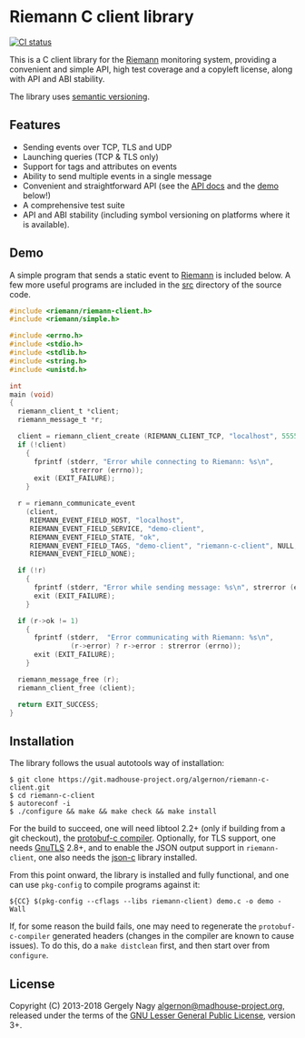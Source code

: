Riemann C client library
========================

[![CI status](https://ci.madhouse-project.org/api/badges/algernon/riemann-c-client/status.svg?branch=master)](https://ci.madhouse-project.org/algernon/riemann-c-client)

This is a C client library for the [Riemann][riemann] monitoring
system, providing a convenient and simple API, high test coverage and
a copyleft license, along with API and ABI stability.

 [riemann]: http://riemann.io/

The library uses [semantic versioning][semver].

 [semver]: http://semver.org/

Features
--------

 * Sending events over TCP, TLS and UDP
 * Launching queries (TCP & TLS only)
 * Support for tags and attributes on events
 * Ability to send multiple events in a single message
 * Convenient and straightforward API (see the [API docs][api-docs]
   and the [demo](#demo) below!)
 * A comprehensive test suite
 * API and ABI stability (including symbol versioning on platforms
   where it is available).

 [api-docs]: docs/API.md#readme

Demo
----

A simple program that sends a static event to [Riemann][riemann] is
included below. A few more useful programs are included in the
[src][src] directory of the source code.

 [src]: src/

```c
#include <riemann/riemann-client.h>
#include <riemann/simple.h>

#include <errno.h>
#include <stdio.h>
#include <stdlib.h>
#include <string.h>
#include <unistd.h>

int
main (void)
{
  riemann_client_t *client;
  riemann_message_t *r;

  client = riemann_client_create (RIEMANN_CLIENT_TCP, "localhost", 5555);
  if (!client)
    {
      fprintf (stderr, "Error while connecting to Riemann: %s\n",
               strerror (errno));
      exit (EXIT_FAILURE);
    }

  r = riemann_communicate_event
    (client,
     RIEMANN_EVENT_FIELD_HOST, "localhost",
     RIEMANN_EVENT_FIELD_SERVICE, "demo-client",
     RIEMANN_EVENT_FIELD_STATE, "ok",
     RIEMANN_EVENT_FIELD_TAGS, "demo-client", "riemann-c-client", NULL,
     RIEMANN_EVENT_FIELD_NONE);

  if (!r)
    {
      fprintf (stderr, "Error while sending message: %s\n", strerror (errno));
      exit (EXIT_FAILURE);
    }

  if (r->ok != 1)
    {
      fprintf (stderr,  "Error communicating with Riemann: %s\n",
               (r->error) ? r->error : strerror (errno));
      exit (EXIT_FAILURE);
    }

  riemann_message_free (r);
  riemann_client_free (client);

  return EXIT_SUCCESS;
}
```

Installation
------------

The library follows the usual autotools way of installation:

    $ git clone https://git.madhouse-project.org/algernon/riemann-c-client.git
    $ cd riemann-c-client
    $ autoreconf -i
    $ ./configure && make && make check && make install

For the build to succeed, one will need libtool 2.2+ (only if building
from a git checkout), the [protobuf-c compiler][protoc]. Optionally,
for TLS support, one needs [GnuTLS][gnutls] 2.8+, and to enable the
JSON output support in `riemann-client`, one also needs the
[json-c][json-c] library installed.

 [protoc]: http://protobuf-c.googlecode.com
 [gnutls]: http://www.gnutls.org/
 [json-c]: https://github.com/json-c/json-c/wiki

From this point onward, the library is installed and fully functional,
and one can use `pkg-config` to compile programs against it:

    ${CC} $(pkg-config --cflags --libs riemann-client) demo.c -o demo -Wall

If, for some reason the build fails, one may need to regenerate the
`protobuf-c-compiler` generated headers (changes in the compiler are
known to cause issues). To do this, do a `make distclean` first, and
then start over from `configure`.

License
-------

Copyright (C) 2013-2018 Gergely Nagy <algernon@madhouse-project.org>, released
under the terms of the [GNU Lesser General Public License][lgpl], version 3+.

 [lgpl]: http://www.gnu.org/licenses/lgpl.html
